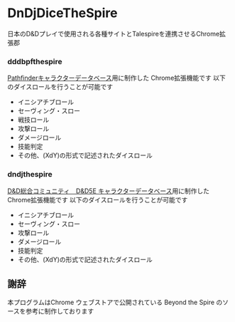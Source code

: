 # DnDjDiceTheSpire
日本のD&amp;Dプレイで使用される各種サイトとTalespireを連携させるChrome拡張郡

### dddbpfthespire
[Pathfinderキャラクターデータベース](https://dndjp.sakura.ne.jp/dddbpf/LIST.php)用に制作した Chrome拡張機能です
以下のダイスロールを行うことが可能です
* イニシアチブロール
* セーヴィング・スロー
* 戦技ロール
* 攻撃ロール
* ダメージロール
* 技能判定
* その他、(XdY)の形式で記述されたダイスロール

### dndjthespire
[D&D総合コミュニティ　D&D5E キャラクターデータベース](https://dndjp.sakura.ne.jp/LIST.php)用に制作したChrome拡張機能です
以下のダイスロールを行うことが可能です
* イニシアチブロール
* セーヴィング・スロー
* 攻撃ロール
* ダメージロール
* 技能判定
* その他、(XdY)の形式で記述されたダイスロール


## 謝辞
本プログラムはChrome ウェブストアで公開されている Beyond the Spire のソースを参考に制作しております
